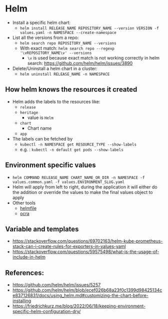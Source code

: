 # Helm

- Install a specific helm chart:
  - `helm install RELEASE_NAME REPOSITORY_NAME --version VERSION -f values.yaml -n NAMESPACE --create-namespace`
- List all the versions from a repo: 
  - `helm search repo REPOSITORY_NAME --versions`
  - With exact match: `helm search repo --regexp '\vREPOSITORY_NAME\v' --versions`
    - `\v` is used because exact match is not working correctly in helm search: https://github.com/helm/helm/issues/3890
- Delete/Uninstall a helm chart in a cluster:
  - `helm uninstall RELEASE_NAME -n NAMESPACE`


## How helm knows the resources it created
- Helm adds the labels to the resources like:
  - `release`
  - `heritage`
    - value is `Helm`
  - `chart`
    - Chart name
  - `app`
- The labels can be fetched by
  - `kubectl -n NAMESPACE get RESOURCE_TYPE --show-labels`
  - e.g. : `kubectl -n default get pods --show-labels`


## Environment specific values

- `helm COMMAND RELEASE_NAME CHART_NAME_OR_DIR -n NAMESPACE -f values.common.yaml -f values.ENVIRONMENT_SLUG.yaml`
- Helm will apply from left to right, during the application it will either do the addition or override the values to make the final values object to apply
- Other tools
  - [helmfile](https://github.com/helmfile/helmfile)
  - [ocra](https://github.com/nuvo/orca)

## Variable and templates

- https://stackoverflow.com/questions/69702163/helm-kube-prometheus-stack-can-i-create-rules-for-exporters-in-values-yaml
- https://stackoverflow.com/questions/59575498/what-is-the-usage-of-include-in-helm

## References:

- https://github.com/helm/helm/issues/5257
- https://github.com/helm/helm/blob/ecef026b68a23f0c1399d98425134ce837126831/docs/using_helm.md#customizing-the-chart-before-installing
- https://friedrichkurz.me/blog/2022/06/18/keeping-environment-specific-helm-configuration-dry/